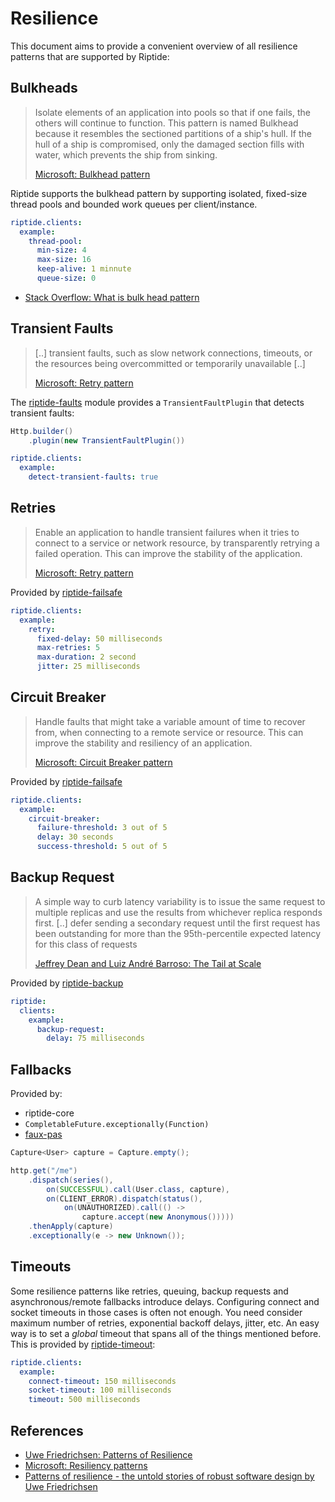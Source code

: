 # Resilience

This document aims to provide a convenient overview of all resilience patterns that are supported by Riptide:

## Bulkheads

> Isolate elements of an application into pools so that if one fails, the others will continue to function.
> This pattern is named Bulkhead because it resembles the sectioned partitions of a ship's hull. If the hull of a ship is compromised, only the damaged section fills with water, which prevents the ship from sinking.
> 
> [Microsoft: Bulkhead pattern](https://docs.microsoft.com/en-us/azure/architecture/patterns/bulkhead)

Riptide supports the bulkhead pattern by supporting isolated, fixed-size thread pools and bounded work queues per 
client/instance. 

```yaml
riptide.clients:
  example:
    thread-pool:
      min-size: 4
      max-size: 16
      keep-alive: 1 minnute
      queue-size: 0
```

- [Stack Overflow: What is bulk head pattern](https://stackoverflow.com/a/30685644/232539)

## Transient Faults

> [..] transient faults, such as slow network connections, timeouts, or the resources being overcommitted or temporarily unavailable [..]
> 
> [Microsoft: Retry pattern](https://docs.microsoft.com/en-us/azure/architecture/patterns/retry)

The [riptide-faults](../riptide-faults) module provides a `TransientFaultPlugin` that detects transient faults:

```java
Http.builder()
    .plugin(new TransientFaultPlugin())
```

```yaml
riptide.clients:
  example:
    detect-transient-faults: true
```

## Retries

> Enable an application to handle transient failures when it tries to connect to a service or network resource, by transparently retrying a failed operation. This can improve the stability of the application.
>
> [Microsoft: Retry pattern](https://docs.microsoft.com/en-us/azure/architecture/patterns/retry)

Provided by [riptide-failsafe](../riptide-failsafe)

```yaml
riptide.clients:
  example:
    retry:
      fixed-delay: 50 milliseconds
      max-retries: 5
      max-duration: 2 second
      jitter: 25 milliseconds
```

## Circuit Breaker

> Handle faults that might take a variable amount of time to recover from, when connecting to a remote service or resource. This can improve the stability and resiliency of an application.
>
> [Microsoft: Circuit Breaker pattern](https://docs.microsoft.com/en-us/azure/architecture/patterns/circuit-breaker)

Provided by [riptide-failsafe](../riptide-failsafe)

```yaml
riptide.clients:
  example:
    circuit-breaker:
      failure-threshold: 3 out of 5
      delay: 30 seconds
      success-threshold: 5 out of 5
```

## Backup Request

> A simple way to
  curb latency variability is to issue the
  same request to multiple replicas and
  use the results from whichever replica
  responds first. [..] defer sending
  a secondary request until the first
  request has been outstanding for more
  than the 95th-percentile expected latency
  for this class of requests
> 
> [Jeffrey Dean and Luiz André Barroso: The Tail at Scale](http://www.cs.duke.edu/courses/cps296.4/fall13/838-CloudPapers/dean_longtail.pdf)

Provided by [riptide-backup](../riptide-backup)

```yaml
riptide:
  clients:
    example:
      backup-request:
        delay: 75 milliseconds
```

## Fallbacks  

Provided by:
- riptide-core
- `CompletableFuture.exceptionally(Function)`
- [faux-pas](https://github.com/zalando/faux-pas#completablefutures-exceptionally)

```java
Capture<User> capture = Capture.empty();

http.get("/me")
    .dispatch(series(),
        on(SUCCESSFUL).call(User.class, capture),
        on(CLIENT_ERROR).dispatch(status(),
            on(UNAUTHORIZED).call(() -> 
                capture.accept(new Anonymous()))))
    .thenApply(capture)
    .exceptionally(e -> new Unknown());
```

## Timeouts

Some resilience patterns like retries, queuing, backup requests and asynchronous/remote
fallbacks introduce delays. Configuring connect and socket timeouts in those cases is often not enough.
You need consider maximum number of retries, exponential backoff delays, jitter, etc. An easy way is to set a *global* 
timeout that spans all of the things mentioned before. This is provided by [riptide-timeout](../riptide-timeout):

```yaml
riptide.clients:
  example:
    connect-timeout: 150 milliseconds
    socket-timeout: 100 milliseconds
    timeout: 500 milliseconds
```

## References

- [Uwe Friedrichsen: Patterns of Resilience](https://www.slideshare.net/ufried/patterns-of-resilience)
- [Microsoft: Resiliency patterns](https://docs.microsoft.com/en-us/azure/architecture/patterns/category/resiliency)
- [Patterns of resilience - the untold stories of robust software design by Uwe Friedrichsen](https://www.youtube.com/watch?v=T9MPDmw6MNI)
